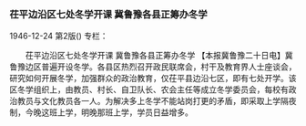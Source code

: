 ### 茌平边沿区七处冬学开课  冀鲁豫各县正筹办冬学

1946-12-24
第2版()
专栏：

　　茌平边沿区七处冬学开课
    冀鲁豫各县正筹办冬学
    【本报冀鲁豫二十日电】冀鲁豫边区普遍开设冬学。各县区热烈召开政民联席会，村干及教育界人士座谈会，研究如何开展冬学，加强群众的政治教育，仅茌平县边沿七区，即有七处开学。该区冬学组织上，由教员、村长、自卫队长、农会主任等成立冬学委员会，每校有政治教员与文化教员各一人。为解决多上冬学不能站岗打更的矛盾，即采取上学隔夜制，今晚这班上学，明晚那班上学，学员日益增多。
